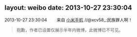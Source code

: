 layout: weibo
date: 2013-10-27 23:30:04
---
<meta name="referrer" content="no-referrer" />

2013-10-27 23:30:04  &nbsp;&nbsp;&nbsp;&nbsp;&nbsp;&nbsp; 来自 <a href="http://app.weibo.com/t/feed/22zMnn" rel="nofollow">小米手机</a>
//@xcv58_:民族罪人啊！
>  抱歉，作者已设置仅展示半年内微博，此微博已不可见。 ​​​
